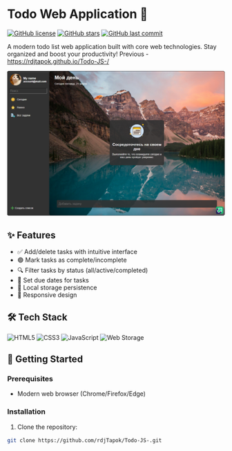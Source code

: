 # Todo Web Application 🚀

[![GitHub license](https://img.shields.io/badge/license-MIT-blue.svg)](https://github.com/rdjTapok/Todo-JS-/blob/main/LICENSE)
[![GitHub stars](https://img.shields.io/github/stars/rdjTapok/Todo-JS-)](https://github.com/rdjTapok/Todo-JS-/stargazers)
[![GitHub last commit](https://img.shields.io/github/last-commit/rdjTapok/Todo-JS-)](https://github.com/rdjTapok/Todo-JS-/commits/main)

A modern todo list web application built with core web technologies. Stay organized and boost your productivity!
Previous - https://rdjtapok.github.io/Todo-JS-/

![Todo App Preview](https://github.com/rdjTapok/Todo-JS-/blob/main/Todo-JS-.png)
## ✨ Features

- ✅ Add/delete tasks with intuitive interface
- 🟢 Mark tasks as complete/incomplete
- 🔍 Filter tasks by status (all/active/completed)
- 📅 Set due dates for tasks
- 💾 Local storage persistence
- 📱 Responsive design

## 🛠️ Tech Stack

![HTML5](https://img.shields.io/badge/-HTML5-E34F26?style=flat-square&logo=html5&logoColor=white)
![CSS3](https://img.shields.io/badge/-CSS3-1572B6?style=flat-square&logo=css3&logoColor=white)
![JavaScript](https://img.shields.io/badge/-JavaScript-F7DF1E?style=flat-square&logo=javascript&logoColor=black)
![Web Storage](https://img.shields.io/badge/-Local_Storage-008080?style=flat-square)

## 🚀 Getting Started

### Prerequisites
- Modern web browser (Chrome/Firefox/Edge)

### Installation
1. Clone the repository:
```bash
git clone https://github.com/rdjTapok/Todo-JS-.git
